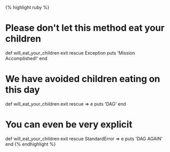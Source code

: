 {% highlight ruby %}
# Please don't let this method eat your children
def will_eat_your_children
  exit
rescue Exception
  puts 'Mission Accomplished!'
end

# We have avoided children eating on this day
def will_eat_your_children
  exit
rescue => e
  puts 'DAG'
end

# You can even be very explicit
def will_eat_your_children
  exit
rescue StandardError => e
  puts 'DAG AGAIN'
end
{% endhighlight %}

